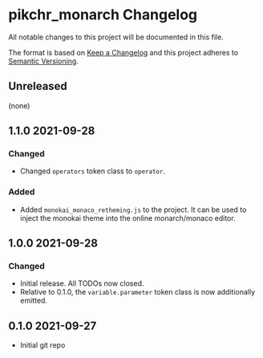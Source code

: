# pikchr_monarch Changelog

All notable changes to this project will be documented in this file.

The format is based on [Keep a
Changelog](http://keepachangelog.com/en/1.0.0/) and this project adheres
to [Semantic Versioning](http://semver.org/spec/v2.0.0.html).

## Unreleased
(none)

## 1.1.0 2021-09-28
### Changed
- Changed `operators` token class to `operator`.
### Added
- Added `monokai_monaco_retheming.js` to the project.  It can be used to inject the monokai
  theme into the online monarch/monaco editor.

## 1.0.0 2021-09-28
### Changed
- Initial release.  All TODOs now closed.
- Relative to 0.1.0, the `variable.parameter` token class is now additionally emitted.

## 0.1.0 2021-09-27
- Initial git repo
